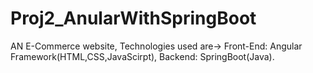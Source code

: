 # Proj2_AnularWithSpringBoot
AN E-Commerce website, Technologies used are-> Front-End: Angular Framework(HTML,CSS,JavaScirpt), Backend: SpringBoot(Java).

